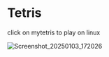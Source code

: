 # Tetris

click on mytetris to play on linux

![Screenshot_20250103_172026](https://github.com/user-attachments/assets/61352e72-c02e-4a8f-ab18-b4598c85d6d8)

